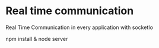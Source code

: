 # Real time communication
Real Time Communication in every application with socketIo


npm install & node server
